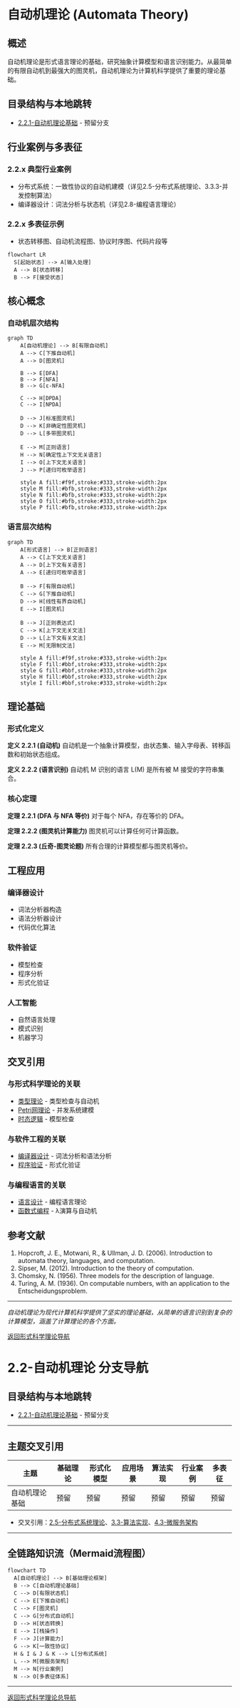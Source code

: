 # 自动机理论 (Automata Theory)

## 概述

自动机理论是形式语言理论的基础，研究抽象计算模型和语言识别能力。从最简单的有限自动机到最强大的图灵机，自动机理论为计算机科学提供了重要的理论基础。

## 目录结构与本地跳转

- [2.2.1-自动机理论基础](2.2.1-自动机理论基础.md) - 预留分支

## 行业案例与多表征

### 2.2.x 典型行业案例

- 分布式系统：一致性协议的自动机建模（详见2.5-分布式系统理论、3.3.3-并发控制算法）
- 编译器设计：词法分析与状态机（详见2.8-编程语言理论）

### 2.2.x 多表征示例

- 状态转移图、自动机流程图、协议时序图、代码片段等

```mermaid
flowchart LR
  S[起始状态] --> A[输入处理]
  A --> B[状态转移]
  B --> F[接受状态]
```

## 核心概念

### 自动机层次结构

```mermaid
graph TD
    A[自动机理论] --> B[有限自动机]
    A --> C[下推自动机]
    A --> D[图灵机]
    
    B --> E[DFA]
    B --> F[NFA]
    B --> G[ε-NFA]
    
    C --> H[DPDA]
    C --> I[NPDA]
    
    D --> J[标准图灵机]
    D --> K[非确定性图灵机]
    D --> L[多带图灵机]
    
    E --> M[正则语言]
    H --> N[确定性上下文无关语言]
    I --> O[上下文无关语言]
    J --> P[递归可枚举语言]
    
    style A fill:#f9f,stroke:#333,stroke-width:2px
    style M fill:#bfb,stroke:#333,stroke-width:2px
    style N fill:#bfb,stroke:#333,stroke-width:2px
    style O fill:#bfb,stroke:#333,stroke-width:2px
    style P fill:#bfb,stroke:#333,stroke-width:2px
```

### 语言层次结构

```mermaid
graph TD
    A[形式语言] --> B[正则语言]
    A --> C[上下文无关语言]
    A --> D[上下文有关语言]
    A --> E[递归可枚举语言]
    
    B --> F[有限自动机]
    C --> G[下推自动机]
    D --> H[线性有界自动机]
    E --> I[图灵机]
    
    B --> J[正则表达式]
    C --> K[上下文无关文法]
    D --> L[上下文有关文法]
    E --> M[无限制文法]
    
    style A fill:#f9f,stroke:#333,stroke-width:2px
    style F fill:#bbf,stroke:#333,stroke-width:2px
    style G fill:#bbf,stroke:#333,stroke-width:2px
    style H fill:#bbf,stroke:#333,stroke-width:2px
    style I fill:#bbf,stroke:#333,stroke-width:2px
```

## 理论基础

### 形式化定义

**定义 2.2.1 (自动机)**
自动机是一个抽象计算模型，由状态集、输入字母表、转移函数和初始状态组成。

**定义 2.2.2 (语言识别)**
自动机 M 识别的语言 L(M) 是所有被 M 接受的字符串集合。

### 核心定理

**定理 2.2.1 (DFA 与 NFA 等价)**
对于每个 NFA，存在等价的 DFA。

**定理 2.2.2 (图灵机计算能力)**
图灵机可以计算任何可计算函数。

**定理 2.2.3 (丘奇-图灵论题)**
所有合理的计算模型都与图灵机等价。

## 工程应用

### 编译器设计

- 词法分析器构造
- 语法分析器设计
- 代码优化算法

### 软件验证

- 模型检查
- 程序分析
- 形式化验证

### 人工智能

- 自然语言处理
- 模式识别
- 机器学习

## 交叉引用

### 与形式科学理论的关联

- [类型理论](../2.1-类型理论/) - 类型检查与自动机
- [Petri网理论](../2.3-Petri网理论/) - 并发系统建模
- [时态逻辑](../2.4-时态逻辑/) - 模型检查

### 与软件工程的关联

- [编译器设计](../3-软件工程与架构/3.1-系统架构/) - 词法分析和语法分析
- [程序验证](../3-软件工程与架构/3.4-软件验证/) - 形式化验证

### 与编程语言的关联

- [语言设计](../4-编程语言与范式/4.1-Rust语言/) - 编程语言理论
- [函数式编程](../4-编程语言与范式/4.2-函数式编程/) - λ演算与自动机

## 参考文献

1. Hopcroft, J. E., Motwani, R., & Ullman, J. D. (2006). Introduction to automata theory, languages, and computation.
2. Sipser, M. (2012). Introduction to the theory of computation.
3. Chomsky, N. (1956). Three models for the description of language.
4. Turing, A. M. (1936). On computable numbers, with an application to the Entscheidungsproblem.

---

*自动机理论为现代计算机科学提供了坚实的理论基础，从简单的语言识别到复杂的计算模型，涵盖了计算理论的各个方面。*

[返回形式科学理论导航](../README.md)

# 2.2-自动机理论 分支导航

## 目录结构与本地跳转
- [2.2.1-自动机理论基础](2.2.1-自动机理论基础.md) - 预留分支

---

## 主题交叉引用
| 主题      | 基础理论 | 形式化模型 | 应用场景 | 算法实现 | 行业案例 | 多表征 |
|-----------|----------|------------|----------|----------|----------|--------|
| 自动机理论基础| 预留   | 预留       | 预留     | 预留     | 预留     | 预留   |

- 交叉引用：[2.5-分布式系统理论](../2.5-分布式系统理论/README.md)、[3.3-算法实现](../../../3-数据模型与算法/3.3-算法实现/README.md)、[4.3-微服务架构](../../../4-软件架构与工程/4.3-微服务架构/README.md)

---

## 全链路知识流（Mermaid流程图）
```mermaid
flowchart TD
  A[自动机理论] --> B[基础理论框架]
  B --> C[自动机理论基础]
  C --> D[有限状态机]
  C --> E[下推自动机]
  C --> F[图灵机]
  C --> G[分布式自动机]
  D --> H[状态转换]
  E --> I[栈操作]
  F --> J[计算能力]
  G --> K[一致性协议]
  H & I & J & K --> L[分布式系统]
  L --> M[微服务架构]
  M --> N[行业案例]
  N --> O[多表征体系]
```

---

[返回形式科学理论总导航](../README.md)
